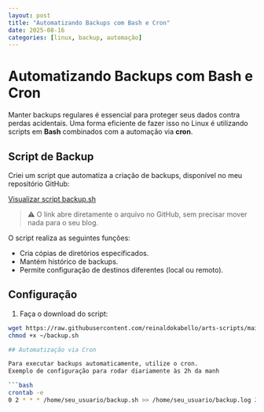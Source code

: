 ```yaml
---
layout: post
title: "Automatizando Backups com Bash e Cron"
date: 2025-08-16
categories: [linux, backup, automação]
---
```


# Automatizando Backups com Bash e Cron

Manter backups regulares é essencial para proteger seus dados contra perdas acidentais. Uma forma eficiente de fazer isso no Linux é utilizando scripts em **Bash** combinados com a automação via **cron**.

## Script de Backup

Criei um script que automatiza a criação de backups, disponível no meu repositório GitHub:  

[Visualizar script backup.sh](https://github.com/reinaldokabello/arts-scripts/blob/main/bash/backup.sh)  

> ⚠️ O link abre diretamente o arquivo no GitHub, sem precisar mover nada para o seu blog.

O script realiza as seguintes funções:

- Cria cópias de diretórios especificados.
- Mantém histórico de backups.
- Permite configuração de destinos diferentes (local ou remoto).

## Configuração

1. Faça o download do script:

```bash
wget https://raw.githubusercontent.com/reinaldokabello/arts-scripts/main/bash/backup.sh -O ~/backup.sh
chmod +x ~/backup.sh

## Automatização via Cron

Para executar backups automaticamente, utilize o cron. 
Exemplo de configuração para rodar diariamente às 2h da manh

```bash
crontab -e
0 2 * * * /home/seu_usuario/backup.sh >> /home/seu_usuario/backup.log 2>&1


